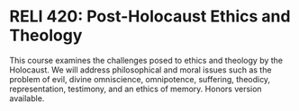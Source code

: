# RELI 420: Post-Holocaust Ethics and Theology

This course examines the challenges posed to ethics and theology by the Holocaust. We will address philosophical and moral issues such as the problem of evil, divine omniscience, omnipotence, suffering, theodicy, representation, testimony, and an ethics of memory. Honors version available.
